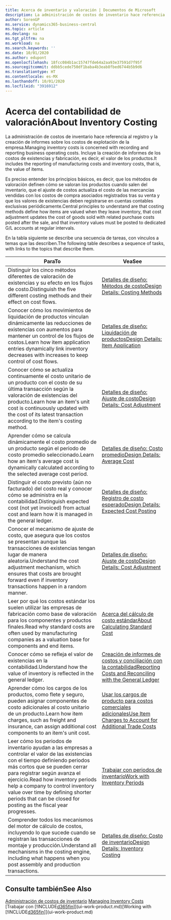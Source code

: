 ```yaml
---
title: Acerca de inventario y valoración | Documentos de Microsoft
description: La administración de costos de inventario hace referencia al registro y la creación de informes sobre los costos de explotación de la empresa. Incluye la creación de informes de los costos de existencias y fabricación, es decir, el valor de los productos.
author: SorenGP
ms.service: dynamics365-business-central
ms.topic: article
ms.devlang: na
ms.tgt_pltfrm: na
ms.workload: na
ms.search.keywords: ''
ms.date: 10/01/2020
ms.author: edupont
ms.openlocfilehash: 18fcc084b1ac15747fde64a2aa93e37591d7f95f
ms.sourcegitcommit: ddbb5cede750df1baba4b3eab8fbed6744b5b9d6
ms.translationtype: HT
ms.contentlocale: es-MX
ms.lasthandoff: 10/01/2020
ms.locfileid: "3916912"
---
```

# <a name="about-inventory-costing"></a><span data-ttu-id="1e268-104">Acerca del contabilidad de valoración</span><span class="sxs-lookup"><span data-stu-id="1e268-104">About Inventory Costing</span></span>
<span data-ttu-id="1e268-105">La administración de costos de inventario hace referencia al registro y la creación de informes sobre los costos de explotación de la empresa.</span><span class="sxs-lookup"><span data-stu-id="1e268-105">Managing inventory costs is concerned with recording and reporting business operating costs.</span></span> <span data-ttu-id="1e268-106">Incluye la creación de informes de los costos de existencias y fabricación, es decir, el valor de los productos.</span><span class="sxs-lookup"><span data-stu-id="1e268-106">It includes the reporting of manufacturing costs and inventory costs, that is, the value of items.</span></span>  

 <span data-ttu-id="1e268-107">Es preciso entender los principios básicos, es decir, que los métodos de valoración definen cómo se valoran los productos cuando salen del inventario, que el ajuste de costos actualiza el costo de las mercancías vendidas con los costos de compra asociados registrados tras su venta y que los valores de existencias deben registrarse en cuentas contables exclusivas periódicamente.</span><span class="sxs-lookup"><span data-stu-id="1e268-107">Central principles to understand are that costing methods define how items are valued when they leave inventory, that cost adjustment updates the cost of goods sold with related purchase costs posted after the sale, and that inventory values must be posted to dedicated G/L accounts at regular intervals.</span></span>  

 <span data-ttu-id="1e268-108">En la tabla siguiente se describe una secuencia de tareas, con vínculos a temas que las describen.</span><span class="sxs-lookup"><span data-stu-id="1e268-108">The following table describes a sequence of tasks, with links to the topics that describe them.</span></span>   

|<span data-ttu-id="1e268-109">**Para**</span><span class="sxs-lookup"><span data-stu-id="1e268-109">**To**</span></span>|<span data-ttu-id="1e268-110">**Vea**</span><span class="sxs-lookup"><span data-stu-id="1e268-110">**See**</span></span>|  
|------------|-------------|  
|<span data-ttu-id="1e268-111">Distinguir los cinco métodos diferentes de valoración de existencias y su efecto en los flujos de costo.</span><span class="sxs-lookup"><span data-stu-id="1e268-111">Distinguish the five different costing methods and their effect on cost flows.</span></span>|[<span data-ttu-id="1e268-112">Detalles de diseño: Métodos de costo</span><span class="sxs-lookup"><span data-stu-id="1e268-112">Design Details: Costing Methods</span></span>](design-details-costing-methods.md)|  
|<span data-ttu-id="1e268-113">Conocer cómo los movimientos de liquidación de productos vinculan dinámicamente las reducciones de existencias con aumentos para mantener un control de los flujos de costos.</span><span class="sxs-lookup"><span data-stu-id="1e268-113">Learn how item application entries dynamically link inventory decreases with increases to keep control of cost flows.</span></span>|[<span data-ttu-id="1e268-114">Detalles de diseño: Liquidación de productos</span><span class="sxs-lookup"><span data-stu-id="1e268-114">Design Details: Item Application</span></span>](design-details-item-application.md)|  
|<span data-ttu-id="1e268-115">Conocer cómo se actualiza continuamente el costo unitario de un producto con el costo de su última transacción según la valoración de existencias del producto.</span><span class="sxs-lookup"><span data-stu-id="1e268-115">Learn how an item's unit cost is continuously updated with the cost of its latest transaction according to the item's costing method.</span></span>|[<span data-ttu-id="1e268-116">Detalles de diseño: Ajuste de costo</span><span class="sxs-lookup"><span data-stu-id="1e268-116">Design Details: Cost Adjustment</span></span>](design-details-cost-adjustment.md)|  
|<span data-ttu-id="1e268-117">Aprender cómo se calcula dinámicamente el costo promedio de un producto según el periodo de costo promedio seleccionado.</span><span class="sxs-lookup"><span data-stu-id="1e268-117">Learn how an item's average cost is dynamically calculated according to the selected average cost period.</span></span>|[<span data-ttu-id="1e268-118">Detalles de diseño: Costo promedio</span><span class="sxs-lookup"><span data-stu-id="1e268-118">Design Details: Average Cost</span></span>](design-details-average-cost.md)|  
|<span data-ttu-id="1e268-119">Distinguir el costo previsto (aún no facturado) del costo real y conocer cómo se administra en la contabilidad.</span><span class="sxs-lookup"><span data-stu-id="1e268-119">Distinguish expected cost (not yet invoiced) from actual cost and learn how it is managed in the general ledger.</span></span>|[<span data-ttu-id="1e268-120">Detalles de diseño: Registro de costo esperado</span><span class="sxs-lookup"><span data-stu-id="1e268-120">Design Details: Expected Cost Posting</span></span>](design-details-expected-cost-posting.md)|  
|<span data-ttu-id="1e268-121">Conocer el mecanismo de ajuste de costo, que asegura que los costos se presentan aunque las transacciones de existencias tengan lugar de manera aleatoria.</span><span class="sxs-lookup"><span data-stu-id="1e268-121">Understand the cost adjustment mechanism, which ensures that costs are brought forward even if inventory transactions happen in a random manner.</span></span>|[<span data-ttu-id="1e268-122">Detalles de diseño: Ajuste de costo</span><span class="sxs-lookup"><span data-stu-id="1e268-122">Design Details: Cost Adjustment</span></span>](design-details-cost-adjustment.md)|  
|<span data-ttu-id="1e268-123">Leer por qué los costos estándar los suelen utilizar las empresas de fabricación como base de valoración para los componentes y productos finales.</span><span class="sxs-lookup"><span data-stu-id="1e268-123">Read why standard costs are often used by manufacturing companies as a valuation base for components and end items.</span></span>|[<span data-ttu-id="1e268-124">Acerca del cálculo de costo estándar</span><span class="sxs-lookup"><span data-stu-id="1e268-124">About Calculating Standard Cost</span></span>](finance-about-calculating-standard-cost.md)|  
|<span data-ttu-id="1e268-125">Conocer cómo se refleja el valor de existencias en la contabilidad.</span><span class="sxs-lookup"><span data-stu-id="1e268-125">Understand how the value of inventory is reflected in the general ledger.</span></span>|[<span data-ttu-id="1e268-126">Creación de informes de costos y conciliación con la contabilidad</span><span class="sxs-lookup"><span data-stu-id="1e268-126">Reporting Costs and Reconciling with the General Ledger</span></span>](finance-report-costs-and-reconcile-with-the-general-ledger.md)|  
|<span data-ttu-id="1e268-127">Aprender cómo los cargos de los productos, como flete y seguro, pueden asignar componentes de costo adicionales al costo unitario de un producto.</span><span class="sxs-lookup"><span data-stu-id="1e268-127">Learn how item charges, such as freight and insurance, can assign additional cost components to an item's unit cost.</span></span>|[<span data-ttu-id="1e268-128">Usar los cargos de producto para costos comerciales adicionales</span><span class="sxs-lookup"><span data-stu-id="1e268-128">Use Item Charges to Account for Additional Trade Costs</span></span>](payables-how-assign-item-charges.md)|  
|<span data-ttu-id="1e268-129">Leer cómo los periodos de inventario ayudan a las empresas a controlar el valor de las existencias con el tiempo definiendo periodos más cortos que se pueden cerrar para registrar según avanza el ejercicio.</span><span class="sxs-lookup"><span data-stu-id="1e268-129">Read how inventory periods help a company to control inventory value over time by defining shorter periods that can be closed for posting as the fiscal year progresses.</span></span>|[<span data-ttu-id="1e268-130">Trabajar con periodos de inventario</span><span class="sxs-lookup"><span data-stu-id="1e268-130">Work with Inventory Periods</span></span>](finance-how-to-work-with-inventory-periods.md)|  
|<span data-ttu-id="1e268-131">Comprender todos los mecanismos del motor de cálculo de costos, incluyendo lo que sucede cuando se registran las transacciones de montaje y producción.</span><span class="sxs-lookup"><span data-stu-id="1e268-131">Understand all mechanisms in the costing engine, including what happens when you post assembly and production transactions.</span></span>|[<span data-ttu-id="1e268-132">Detalles de diseño: Costo de inventario</span><span class="sxs-lookup"><span data-stu-id="1e268-132">Design Details: Inventory Costing</span></span>](design-details-inventory-costing.md)|  

## <a name="see-also"></a><span data-ttu-id="1e268-133">Consulte también</span><span class="sxs-lookup"><span data-stu-id="1e268-133">See Also</span></span>
<span data-ttu-id="1e268-134">[Administración de costos de inventario](finance-manage-inventory-costs.md)  </span><span class="sxs-lookup"><span data-stu-id="1e268-134">[Managing Inventory Costs](finance-manage-inventory-costs.md)  </span></span>  
<span data-ttu-id="1e268-135">[Trabajar con [!INCLUDE[d365fin](includes/d365fin_md.md)]](ui-work-product.md)</span><span class="sxs-lookup"><span data-stu-id="1e268-135">[Working with [!INCLUDE[d365fin](includes/d365fin_md.md)]](ui-work-product.md)</span></span>
